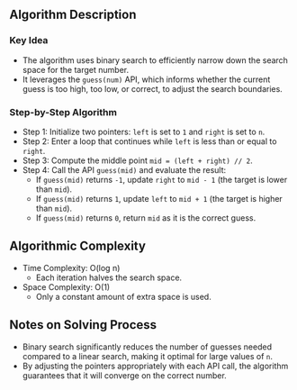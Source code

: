 ## Algorithm Description
### Key Idea
- The algorithm uses binary search to efficiently narrow down the search space for the target number.
- It leverages the ```guess(num)``` API, which informs whether the current guess is too high, too low, or correct, to adjust the search boundaries.

### Step-by-Step Algorithm
- Step 1: Initialize two pointers: ```left``` is set to ```1``` and ```right``` is set to ```n```.
- Step 2: Enter a loop that continues while ```left``` is less than or equal to ```right```.
- Step 3: Compute the middle point ```mid = (left + right) // 2```.
- Step 4: Call the API ```guess(mid)``` and evaluate the result:
  - If ```guess(mid)``` returns ```-1```, update ```right``` to ```mid - 1``` (the target is lower than ```mid```).
  - If ```guess(mid)``` returns ```1```, update ```left``` to ```mid + 1``` (the target is higher than ```mid```).
  - If ```guess(mid)``` returns ```0```, return ```mid``` as it is the correct guess.

## Algorithmic Complexity
- Time Complexity: O(log n)
  - Each iteration halves the search space.
- Space Complexity: O(1)
  - Only a constant amount of extra space is used.

## Notes on Solving Process
- Binary search significantly reduces the number of guesses needed compared to a linear search, making it optimal for large values of ```n```.
- By adjusting the pointers appropriately with each API call, the algorithm guarantees that it will converge on the correct number.